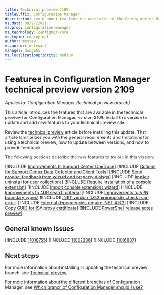 ```yaml
---
title: Technical preview 2109
titleSuffix: Configuration Manager
description: Learn about new features available in the Configuration Manager technical preview branch version 2109.
ms.date: 09/27/2021
ms.prod: configuration-manager
ms.technology: configmgr-core
ms.topic: conceptual
author: mestew
ms.author: mstewart
manager: dougeby
ms.localizationpriority: medium
---
```


# Features in Configuration Manager technical preview version 2109

*Applies to: Configuration Manager (technical preview branch)*

This article introduces the features that are available in the technical preview for Configuration Manager, version 2109. Install this version to update and add new features to your technical preview site.<!-- baseline only statement: When you install a new technical preview site, this release is also available as a baseline version.-->

Review the [technical preview](../technical-preview.md) article before installing this update. That article familiarizes you with the general requirements and limitations for using a technical preview, how to update between versions, and how to provide feedback.

The following sections describe the new features to try out in this version:

<!-- [!INCLUDE [Example feature name](includes/2109/1234567.md)] -->
[!INCLUDE [Improvements to Support Center OneTrace](includes/2109/9348231.md)]
[!INCLUDE [Options for Support Center Data Collector and Client Tools](includes/2109/9947307.md)]
[!INCLUDE [Send product feedback from wizard and property dialogs](includes/2109/2711343.md)]
[!INCLUDE [Implicit uninstall for user collections](includes/2109/10393847.md)]
[!INCLUDE [Require installation of a console extension](includes/2109/10486584.md)]
[!INCLUDE [Import console extensions wizard](includes/2109/9741121.md)]
[!INCLUDE [Improvements to ADR search criteria](includes/2109/7033309.md)]
[!INCLUDE [Improvements to VPN boundary types](includes/2109/7822886.md)]
[!INCLUDE [.NET version 4.6.2 prerequisite check is an error](includes/2109/10644702.md)]
[!INCLUDE [External dependencies require .NET 4.6.2](includes/2109/10529267.md)]
[!INCLUDE [Copy GUID for ISV proxy certificate](includes/2109/2842082.md)]
[!INCLUDE [PowerShell release notes preview](includes/2109/10654429.md)]

## General known issues

[!INCLUDE [11018755](includes/2109/known-issue-11018755.md)]
[!INCLUDE [11002336](includes/2109/known-issue-11002336.md)]
[!INCLUDE [11016837](includes/2109/known-issue-11016837.md)]
## Next steps

For more information about installing or updating the technical preview branch, see [Technical preview](../technical-preview.md).

For more information about the different branches of Configuration Manager, see [Which branch of Configuration Manager should I use?](../../understand/which-branch-should-i-use.md).
